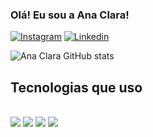 ### Olá! Eu sou a Ana Clara!

[![Instagram](https://img.shields.io/badge/Instagram-E4405F?style=for-the-badge&logo=instagram&logoColor=white)](https://www.instagram.com/hyak_ana/?next=%2F)
[![Linkedin](https://img.shields.io/badge/LinkedIn-0077B5?style=for-the-badge&logo=linkedin&logoColor=white)](https://www.linkedin.com/in/ana-clara-gomes-dias-504312355/)

![Ana Clara GitHub stats](https://github-readme-stats.vercel.app/api?username=aanadias&show_icons=true&theme=dracula)

## Tecnologias que uso

<div style="display: inline_block"></br>
  <img src="https://img.shields.io/badge/HTML-A020F0?style=for-the-badge&logo=html5&logoColor=white">
  <img src="https://img.shields.io/badge/CSS-00008B?&style=for-the-badge&logo=css3&logoColor=white">
  <img src="https://img.shields.io/badge/JavaScript-F7DF1E?style=for-the-badge&logo=javascript&logoColor=black">
  <img src="https://img.shields.io/badge/Node.js-43853D?style=for-the-badge&logo=node.js&logoColor=white">
</div>
